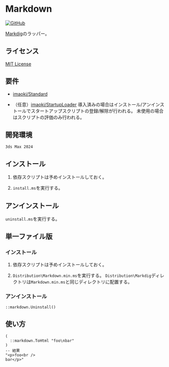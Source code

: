 # Markdown

<!-- [![GitHub release (latest by date)](https://img.shields.io/github/v/release/imaoki/Markdown)](https://github.com/imaoki/Markdown/releases/latest) -->
[![GitHub](https://img.shields.io/github/license/imaoki/Markdown)](https://github.com/imaoki/Markdown/blob/main/LICENSE)

[Markdig](https://github.com/xoofx/markdig)のラッパー。

## ライセンス

[MIT License](https://github.com/imaoki/Markdown/blob/main/LICENSE)

## 要件

* [imaoki/Standard](https://github.com/imaoki/Standard)

* （任意）[imaoki/StartupLoader](https://github.com/imaoki/StartupLoader)
  導入済みの場合はインストール/アンインストールでスタートアップスクリプトの登録/解除が行われる。
  未使用の場合はスクリプトの評価のみ行われる。

## 開発環境

`3ds Max 2024`

## インストール

01. 依存スクリプトは予めインストールしておく。

02. `install.ms`を実行する。

## アンインストール

`uninstall.ms`を実行する。

## 単一ファイル版

### インストール

01. 依存スクリプトは予めインストールしておく。

02. `Distribution\Markdown.min.ms`を実行する。
    `Distribution\Markdig`ディレクトリは`Markdown.min.ms`と同じディレクトリに配置する。

### アンインストール

```maxscript
::markdown.Uninstall()
```

## 使い方

```maxscript
(
  ::markdown.ToHtml "foo\nbar"
)
-- 結果
"<p>foo<br />
bar</p>"
```
